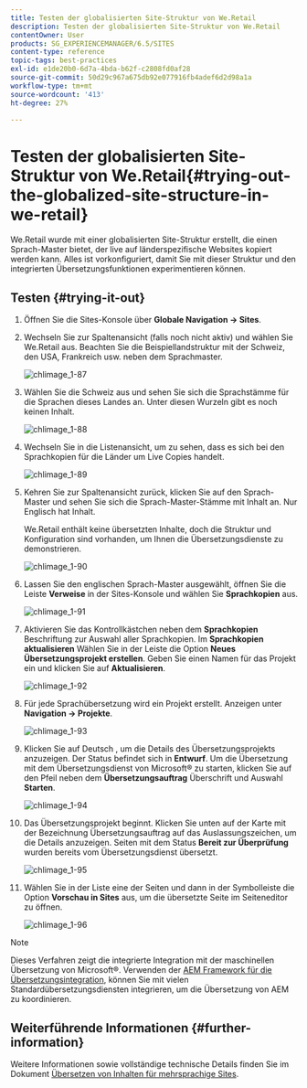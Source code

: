 ```yaml
---
title: Testen der globalisierten Site-Struktur von We.Retail
description: Testen der globalisierten Site-Struktur von We.Retail
contentOwner: User
products: SG_EXPERIENCEMANAGER/6.5/SITES
content-type: reference
topic-tags: best-practices
exl-id: e1de20b0-6d7a-4bda-b62f-c2808fd0af28
source-git-commit: 50d29c967a675db92e077916fb4adef6d2d98a1a
workflow-type: tm+mt
source-wordcount: '413'
ht-degree: 27%

---
```


# Testen der globalisierten Site-Struktur von We.Retail{#trying-out-the-globalized-site-structure-in-we-retail}

We.Retail wurde mit einer globalisierten Site-Struktur erstellt, die einen Sprach-Master bietet, der live auf länderspezifische Websites kopiert werden kann. Alles ist vorkonfiguriert, damit Sie mit dieser Struktur und den integrierten Übersetzungsfunktionen experimentieren können.

## Testen {#trying-it-out}

1. Öffnen Sie die Sites-Konsole über **Globale Navigation -> Sites**.
1. Wechseln Sie zur Spaltenansicht (falls noch nicht aktiv) und wählen Sie We.Retail aus. Beachten Sie die Beispiellandstruktur mit der Schweiz, den USA, Frankreich usw. neben dem Sprachmaster.

   ![chlimage_1-87](assets/chlimage_1-87a.png)

1. Wählen Sie die Schweiz aus und sehen Sie sich die Sprachstämme für die Sprachen dieses Landes an. Unter diesen Wurzeln gibt es noch keinen Inhalt.

   ![chlimage_1-88](assets/chlimage_1-88a.png)

1. Wechseln Sie in die Listenansicht, um zu sehen, dass es sich bei den Sprachkopien für die Länder um Live Copies handelt.

   ![chlimage_1-89](assets/chlimage_1-89a.png)

1. Kehren Sie zur Spaltenansicht zurück, klicken Sie auf den Sprach-Master und sehen Sie sich die Sprach-Master-Stämme mit Inhalt an. Nur Englisch hat Inhalt.

   We.Retail enthält keine übersetzten Inhalte, doch die Struktur und Konfiguration sind vorhanden, um Ihnen die Übersetzungsdienste zu demonstrieren.

   ![chlimage_1-90](assets/chlimage_1-90a.png)

1. Lassen Sie den englischen Sprach-Master ausgewählt, öffnen Sie die Leiste **Verweise** in der Sites-Konsole und wählen Sie **Sprachkopien** aus.

   ![chlimage_1-91](assets/chlimage_1-91.png)

1. Aktivieren Sie das Kontrollkästchen neben dem **Sprachkopien** Beschriftung zur Auswahl aller Sprachkopien. Im **Sprachkopien aktualisieren** Wählen Sie in der Leiste die Option **Neues Übersetzungsprojekt erstellen**. Geben Sie einen Namen für das Projekt ein und klicken Sie auf **Aktualisieren**.

   ![chlimage_1-92](assets/chlimage_1-92.png)

1. Für jede Sprachübersetzung wird ein Projekt erstellt. Anzeigen unter **Navigation -> Projekte**.

   ![chlimage_1-93](assets/chlimage_1-93.png)

1. Klicken Sie auf Deutsch , um die Details des Übersetzungsprojekts anzuzeigen. Der Status befindet sich in **Entwurf**. Um die Übersetzung mit dem Übersetzungsdienst von Microsoft® zu starten, klicken Sie auf den Pfeil neben dem **Übersetzungsauftrag** Überschrift und Auswahl **Starten**.

   ![chlimage_1-94](assets/chlimage_1-94.png)

1. Das Übersetzungsprojekt beginnt. Klicken Sie unten auf der Karte mit der Bezeichnung Übersetzungsauftrag auf das Auslassungszeichen, um die Details anzuzeigen. Seiten mit dem Status **Bereit zur Überprüfung** wurden bereits vom Übersetzungsdienst übersetzt.

   ![chlimage_1-95](assets/chlimage_1-95.png)

1. Wählen Sie in der Liste eine der Seiten und dann in der Symbolleiste die Option **Vorschau in Sites** aus, um die übersetzte Seite im Seiteneditor zu öffnen.

   ![chlimage_1-96](assets/chlimage_1-96.png)

>[!NOTE]
>
>Dieses Verfahren zeigt die integrierte Integration mit der maschinellen Übersetzung von Microsoft®. Verwenden der [AEM Framework für die Übersetzungsintegration](/help/sites-administering/translation.md), können Sie mit vielen Standardübersetzungsdiensten integrieren, um die Übersetzung von AEM zu koordinieren.

## Weiterführende Informationen {#further-information}

Weitere Informationen sowie vollständige technische Details finden Sie im Dokument [Übersetzen von Inhalten für mehrsprachige Sites](/help/sites-administering/translation.md).
